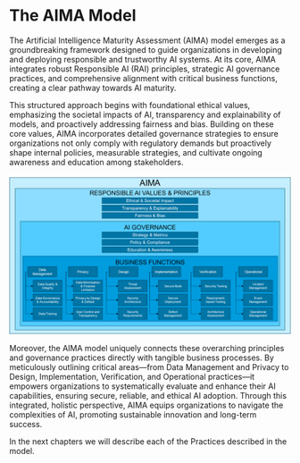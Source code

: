 # The AIMA Model 

The Artificial Intelligence Maturity Assessment (AIMA) model emerges as a groundbreaking framework designed to guide organizations in developing and deploying responsible and trustworthy AI systems. At its core, AIMA integrates robust Responsible AI (RAI) principles, strategic AI governance practices, and comprehensive alignment with critical business functions, creating a clear pathway towards AI maturity.

This structured approach begins with foundational ethical values, emphasizing the societal impacts of AI, transparency and explainability of models, and proactively addressing fairness and bias. Building on these core values, AIMA incorporates detailed governance strategies to ensure organizations not only comply with regulatory demands but proactively shape internal policies, measurable strategies, and cultivate ongoing awareness and education among stakeholders.

![AIMA Model](/assets/images/AIMA_model.png)

Moreover, the AIMA model uniquely connects these overarching principles and governance practices directly with tangible business processes. By meticulously outlining critical areas—from Data Management and Privacy to Design, Implementation, Verification, and Operational practices—it empowers organizations to systematically evaluate and enhance their AI capabilities, ensuring secure, reliable, and ethical AI adoption. Through this integrated, holistic perspective, AIMA equips organizations to navigate the complexities of AI, promoting sustainable innovation and long-term success.

In the next chapters we will describe each of the Practices described in the model.



